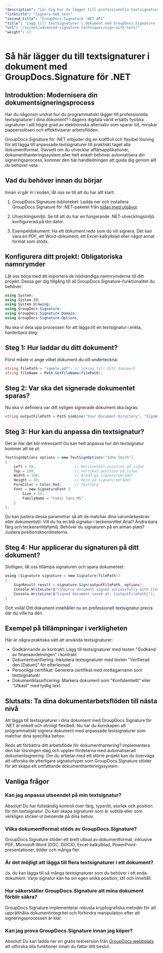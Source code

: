 ```yaml
---
"description": "Lär dig hur du lägger till professionella textsignaturer till alla dokumentformat med GroupDocs.Signature för .NET. Enkel implementering med kompletta kodexempel."
"linktitle": "Signera med text"
"second_title": "GroupDocs.Signature .NET API"
"title": "Lägg till textsignaturer i dokument med GroupDocs.Signature för .NET"
"url": "/sv/net/advanced-signature-techniques/sign-with-text/"
"weight": 17
---
```


# Så här lägger du till textsignaturer i dokument med GroupDocs.Signature för .NET

## Introduktion: Modernisera din dokumentsigneringsprocess

Har du någonsin undrat hur du programmatiskt lägger till professionella textsignaturer i dina dokument? I dagens digitala värld ersätts fysiska signaturer i allt högre grad av elektroniska alternativ som sparar tid, minskar pappersslöseri och effektiviserar arbetsflöden.

GroupDocs.Signature för .NET erbjuder dig en kraftfull och flexibel lösning för att lägga till anpassade textsignaturer till praktiskt taget alla dokumentformat. Oavsett om du utvecklar affärsapplikationer, dokumenthanteringssystem eller helt enkelt behöver automatisera din signeringsprocess, kommer den här handledningen att guida dig genom allt du behöver veta.

## Vad du behöver innan du börjar

Innan vi går in i koden, låt oss se till att du har allt klart:

1. GroupDocs.Signature-biblioteket: Ladda ner och installera GroupDocs.Signature för .NET-paketet från [sidan med utgåvor](https://releases.groupdocs.com/signature/net/).

2. Utvecklingsmiljö: Se till att du har en fungerande .NET-utvecklingsmiljö konfigurerad på din dator.

3. Exempeldokument: Ha ett dokument redo som du vill signera. Det kan vara en PDF, ett Word-dokument, ett Excel-kalkylblad eller något annat format som stöds.

## Konfigurera ditt projekt: Obligatoriska namnrymder

Låt oss börja med att importera de nödvändiga namnrymderna till ditt projekt. Dessa ger dig tillgång till all GroupDocs.Signature-funktionalitet du behöver:

```csharp
using System;
using System.IO;
using System.Drawing;
using GroupDocs.Signature;
using GroupDocs.Signature.Domain;
using GroupDocs.Signature.Options;
```

Nu ska vi dela upp processen för att lägga till en textsignatur i enkla, hanterbara steg:

## Steg 1: Hur laddar du ditt dokument?

Först måste vi ange vilket dokument du vill underteckna:

```csharp
string filePath = "sample.pdf"; // Sökväg till ditt dokument
string fileName = Path.GetFileName(filePath);
```

## Steg 2: Var ska det signerade dokumentet sparas?

Nu ska vi definiera var ditt nyligen signerade dokument ska lagras:

```csharp
string outputFilePath = Path.Combine("Your Document Directory", "SignWithText", fileName);
```

## Steg 3: Hur kan du anpassa din textsignatur?

Det är här det blir intressant! Du kan helt anpassa hur din textsignatur kommer att se ut:

```csharp
TextSignOptions options = new TextSignOptions("John Smith")
{
    Left = 50,                  // Horisontell position på sidan
    Top = 200,                  // Vertikal position på sidan
    Width = 100,                // Bredd på signaturområdet
    Height = 30,                // Höjd på signaturområdet
    ForeColor = Color.Red,      // Textfärg
    Font = new SignatureFont { 
        Size = 14, 
        FamilyName = "Comic Sans MS" 
    }
};
```

Du kan justera dessa parametrar så att de matchar dina varumärkeskrav eller dokumentstil. Vill du ha en blå signatur i teckensnittet Arial? Ändra bara färg och teckensnittsfamilj. Behöver du signaturen på en annan plats? Justera positionskoordinaterna.

## Steg 4: Hur applicerar du signaturen på ditt dokument?

Slutligen, låt oss tillämpa signaturen och spara dokumentet:

```csharp
using (Signature signature = new Signature(filePath))
{
    SignResult result = signature.Sign(outputFilePath, options);
    Console.WriteLine($"\nSource document signed successfully with {result.Succeeded.Count} signature(s).");
    Console.WriteLine($"Signed document saved at: {outputFilePath}");
}
```

Och voilà! Ditt dokument innehåller nu en professionell textsignatur precis där du ville ha den.

## Exempel på tillämpningar i verkligheten

Här är några praktiska sätt att använda textsignaturer:

- Godkännande av kontrakt: Lägg till textsignaturer med texten "Godkänd av finansavdelningen" i kontrakt
- Dokumentverifiering: Inkludera textsignaturer med texten "Verifierad den [Datum]" för efterlevnad
- Personliga certifikat: Generera certifikat med mottagarnamn som textsignaturer
- Dokumentklassificering: Markera dokument som "Konfidentiellt" eller "Utkast" med tydlig text.

## Slutsats: Ta dina dokumentarbetsflöden till nästa nivå

Att lägga till textsignaturer i dina dokument med GroupDocs.Signature för .NET är enkelt och otroligt flexibelt. Nu har du kunskapen att programmatiskt signera dokument med anpassade textsignaturer som matchar dina specifika behov.

Redo att förbättra ditt arbetsflöde för dokumenthantering? Implementera den här lösningen idag och upplev fördelarna med automatiserad dokumentsignering. Om du arbetar med ett större projekt kan du överväga att utforska de ytterligare signaturtyper som GroupDocs.Signature stöder för att skapa ett omfattande dokumenthanteringssystem.

## Vanliga frågor

### Kan jag anpassa utseendet på min textsignatur?

Absolut! Du har fullständig kontroll över färg, typsnitt, storlek och position för din textsignatur. Du kan skapa signaturer som är subtila eller som verkligen sticker ut beroende på dina behov.

### Vilka dokumentformat stöds av GroupDocs.Signature?

GroupDocs.Signature stöder ett brett utbud av dokumentformat, inklusive PDF, Microsoft Word (DOC, DOCX), Excel-kalkylblad, PowerPoint-presentationer, bilder och många fler.

### Är det möjligt att lägga till flera textsignaturer i ett dokument?

Ja, du kan lägga till så många textsignaturer som du behöver i ett enda dokument. Varje signatur kan ha sin egen unika position, stil och innehåll.

### Hur säkerställer GroupDocs.Signature att mina dokument förblir säkra?

GroupDocs.Signature implementerar robusta kryptografiska metoder för att upprätthålla dokumentintegritet och förhindra manipulation efter att signeringsprocessen är klar.

### Kan jag prova GroupDocs.Signature innan jag köper?

Absolut! Du kan ladda ner en gratis testversion från [GroupDocs webbplats](https://releases.groupdocs.com/) att utforska alla funktioner innan du fattar ditt beslut.